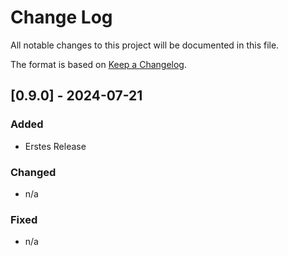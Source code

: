 # Change Log
All notable changes to this project will be documented in this file.
 
The format is based on [Keep a Changelog](http://keepachangelog.com/).


## [0.9.0] - 2024-07-21

### Added

- Erstes Release 

### Changed

- n/a  
 
### Fixed

- n/a  
